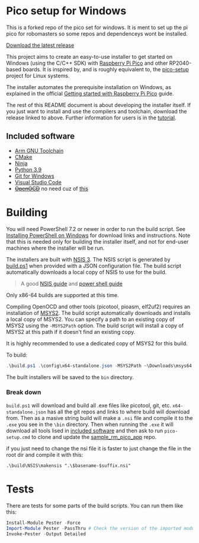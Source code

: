 # Pico setup for Windows

This is a forked repo of the pico set for windows. It is ment to set up the pi pico for robomasters so some repos and dependenceys wont be installed.

[Download the latest release](https://github.com/raspberrypi/pico-setup-windows/releases/latest/download/pico-setup-windows-x64-standalone.exe)

This project aims to create an easy-to-use installer to get started on Windows (using the C/C++ SDK) with [Raspberry Pi Pico](https://www.raspberrypi.com/products/raspberry-pi-pico/) and other RP2040-based boards. It is inspired by, and is roughly equivalent to, the [pico-setup](https://github.com/raspberrypi/pico-setup) project for Linux systems.

The installer automates the prerequisite installation on Windows, as explained in the official [Getting started with Raspberry Pi Pico](https://datasheets.raspberrypi.com/pico/getting-started-with-pico.pdf) guide.

The rest of this README document is about developing the installer itself. If you just want to install and use the compilers and toolchain, download the release linked to above. Further information for users is in the [tutorial](docs/tutorial.md).

## Included software

- [Arm GNU Toolchain](https://developer.arm.com/tools-and-software/open-source-software/developer-tools/gnu-toolchain/gnu-rm/downloads)
- [CMake](https://cmake.org/download/)
- [Ninja](https://github.com/ninja-build/ninja/releases)
- [Python 3.9](https://www.python.org/downloads/windows/)
- [Git for Windows](https://git-scm.com/download/win)
- [Visual Studio Code](https://code.visualstudio.com/)
- ~~[OpenOCD](https://github.com/openocd-org/openocd/)~~ no need cuz of [this](https://github.com/essele/pico_debug/releases/tag/v0.3)

# Building

You will need PowerShell 7.2 or newer in order to run the build script. See [Installing PowerShell on Windows](https://learn.microsoft.com/en-us/powershell/scripting/install/installing-powershell-on-windows) for download links and instructions. Note that this is needed only for building the installer itself, and not for end-user machines where the installer will be run.

The installers are built with [NSIS 3](https://nsis.sourceforge.io/Download). The NSIS script is generated by [build.ps1](build.ps1) when provided with a JSON configuration file. The build script automatically downloads a local copy of NSIS to use for the build.

> A good [NSIS guide](https://nsis.sourceforge.io/Simple_tutorials)
and [power shell guide](https://www.tutorialspoint.com/powershell/powershell_quick_guide.htm)

Only x86-64 builds are supported at this time.

Compiling OpenOCD and other tools (picotool, pioasm, elf2uf2) requires an installation of [MSYS2](https://www.msys2.org/). The build script automatically downloads and installs a local copy of MSYS2. You can specify a path to an existing copy of MSYS2 using the `-MSYS2Path` option. The build script will install a copy of MSYS2 at this path if it doesn't find an existing copy.

It is highly recommended to use a dedicated copy of MSYS2 for this build.

To build:

```powershell
.\build.ps1 .\config\x64-standalone.json -MSYS2Path ~\Downloads\msys64
```

The built installers will be saved to the `bin` directory.


### Break down
`build.ps1` will download and build all .exe files like picotool, git, etc.
`x64-standalone.json` has all the git repos and links to where build will 
download from. Then as a masive string build will make a `.nsi` file and
compile it to the `.exe` you see in the `\bin` directory. Then when running
the `.exe` it will download all tools lised in [included software](#included-software) and then ask to run `pico-setup.cmd` to clone and update
the [sample_rm_pico_app](https://github.com/agmui/sample_rm_pico_app) repo.

if you just need to change the nsi file it is faster to just change the file 
in the root dir and compile it with this:
```
.\build\NSIS\makensis ".\$basename-$suffix.nsi"
```

# Tests

There are tests for some parts of the build scripts. You can run them like this:

```powershell
Install-Module Pester -Force
Import-Module Pester -PassThru # Check the version of the imported module -- we need v5 or greater
Invoke-Pester -Output Detailed
```
